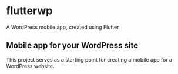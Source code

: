 # flutterwp
A WordPress mobile app, created using Flutter

## Mobile app for your WordPress site
This project serves as a starting point for creating a mobile app for a WordPress website. 
